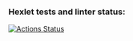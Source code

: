 ### Hexlet tests and linter status:
[![Actions Status](https://github.com/Evgenii-Prokofev/python-project-83/actions/workflows/hexlet-check.yml/badge.svg)](https://github.com/Evgenii-Prokofev/python-project-83/actions)